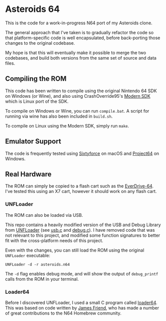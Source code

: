 # Asteroids 64

This is the code for a work-in-progress N64 port of my Asteroids clone.

The general approach that I've taken is to gradually refactor the code so that platform-specific code is well encapsulated, before back-porting those changes to the original codebase.

My hope is that this will eventually make it possible to merge the two codebases, and build both versions from the same set of source and data files.

## Compiling the ROM

This code has been written to compile using the original Nintendo 64 SDK on Windows (or Wine), and also using CrashOverride95's [Modern SDK](https://crashoveride95.github.io/n64hbrew/modernsdk/index.html) which is Linux port of the SDK.

To compile on Windows or Wine, you can run `compile.bat`. A script for running via wine has also been included in `build.sh`.

To compile on Linux using the Modern SDK, simply run `make`.

## Emulator Support

The code is frequently tested using [Sixtyforce](https://sixtyforce.com/) on macOS and [Project64](https://www.pj64-emu.com/) on Windows.

## Real Hardware

The ROM can simply be copied to a flash cart such as the [EverDrive-64](https://krikzz.com/store/home/55-everdrive-64-x7.html). I've tested this using an X7 cart, however it should work on any flash cart.

### UNFLoader

The ROM can also be loaded via USB.

This repo contains a heavily modified version of the USB and Debug Library from [UNFLoader](https://github.com/buu342/N64-UNFLoader/) (see [usb.c](usb.c) and [debug.c](./debug.c)). I have removed code that was not relevant to this project, and modified some function signatures to better fit with the cross-platform needs of this project.

Even with the changes, you can still load the ROM using the original `UNFLoader` executable:

    UNFLoader -d -r asteroids.n64

The `-d` flag enables debug mode, and will show the output of `debug_printf` calls from the ROM in your terminal.

### Loader64

Before I discovered UNFLoader, I used a small C program called [loader64](https://github.com/tristanpenman/loader64). This was based on code written by [James Friend](https://github.com/jsdf), who has made a number of great contributions to the N64 Homebrew community.
